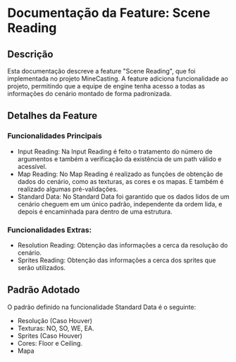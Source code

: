 # Documentação da Feature: Scene Reading

## Descrição

Esta documentação descreve a feature "Scene Reading", que foi implementada no projeto MineCasting. A feature adiciona funcionalidade ao projeto, permitindo que a equipe de engine tenha acesso a todas as informações do cenário montado de forma padronizada.

## Detalhes da Feature

### Funcionalidades Principais
- Input Reading: Na Input Reading é feito o tratamento do número de argumentos e também a verificação da existência de um path válido e acessível.
- Map Reading: No Map Reading é realizado as funções de obtenção de dados do cenário, como as texturas, as cores e os mapas. E também é realizado algumas pré-validações.
- Standard Data: No Standard Data foi garantido que os dados lidos de um cenário cheguem em um único padrão, independente da ordem lida, e depois é encaminhada para dentro de uma estrutura.

### Funcionalidades Extras: 
- Resolution Reading: Obtenção das informações a cerca da resolução do cenário.
- Sprites Reading: Obtenção das informações a cerca dos sprites que serão utilizados.

## Padrão Adotado

O padrão definido na funcionalidade Standard Data é o seguinte:

- Resolução (Caso Houver)
- Texturas: NO, SO, WE, EA.
- Sprites (Caso Houver)
- Cores: Floor e Ceiling.
- Mapa
